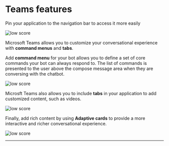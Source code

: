 # Teams features

Pin your application to the navigation bar to access it more easily  

<div class="image_center">
  <img :src="$withBase('/assets/img/virtual-agent-studio/teams_features/features1.png')" alt="low score">
</div>


Microsoft Teams allows you to customize your conversational experience with **command menus** and **tabs**.

Add **command menu** for your bot allows you to define a set of core commands your bot can always respond to. The list of commands is presented to the user above the compose message area when they are conversing with the chatbot.

<div class="image_center">
  <img :src="$withBase('/assets/img/virtual-agent-studio/teams_features/features2.png')" alt="low score">
</div>

Microsft Teams also allows you to include **tabs** in your application to add customized content, such as videos. 

<div class="image_center">
  <img :src="$withBase('/assets/img/virtual-agent-studio/teams_features/features3.png')" alt="low score">
</div>


Finally, add rich content by using **Adaptive cards** to provide a more interactive and richer conversational experience.

<div class="image_center">
  <img :src="$withBase('/assets/img/virtual-agent-studio/teams_features/features4.png')" alt="low score">
</div>



---


<Hubspot />